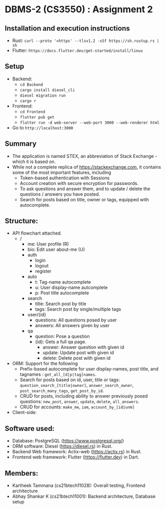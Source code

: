 # DBMS-2 (CS3550) : Assignment 2

## Installation and execution instructions
- Rust: `curl --proto '=https' --tlsv1.2 -sSf https://sh.rustup.rs | sh`
- Flutter: `https://docs.flutter.dev/get-started/install/linux`
  
## Setup
- Backend: 
  - `cd Backend`
  - `cargo install diesel_cli`
  - `diesel migration run`
  - `cargo r`
- Frontend: 
  - `cd Frontend`
  - `flutter pub get`
  - `flutter run -d web-server --web-port 3000 --web-renderer html`
- Go to `http://localhost:3000`
  
## Summary
- The application is named STEX, an abbreviation of Stack Exchange - which it is based on.
- While not a complete replica of https://stackexchange.com, it contains some of the most important features, including
  - Token-based authentication with Sessions
  - Account creation with secure encryption for passwords.
  - To ask questions and answer them, and to update / delete the questions / answers you have posted.
  - Search for posts based on title, owner or tags, equipped with autocomplete.

## Structure:
- API flowchart attached.
  - /
    - me: User profile (R)
    - bio: Edit user about-me (U)
    - auth
      - login
      - logout
      - register
    - auto
      - t: Tag-name autocomplete
      - u: User display-name autcomplete
      - p: Post title autocomplete
    - search
      - title: Search post by title
      - tags: Search post by single/multiple tags
    - user/{id}
      - questions: All questions posed by user
      - answers: All answers given by user 
    - qa
      - question: Pose a question
      - {id}: Gets a full qa page.
        - answer: Answer question with given id
        - update: Update post with given id
        - delete: Delete post with given id
- ORM: Support for the following
  - Prefix-based autocomplete for user display-names, post title, and tagnames : `get_all_[d|p|tag]names`.
  - Search for posts based on id, user, title or tags: `question_search_[title|owner]`, `answer_search_owner`, `post_search_many_tags`, `get_post_by_id`.
  - CRUD for posts, including ability to answer previously posed questions: `new_post`, `answer`, `update`, `delete`, `all_answers`.
  - CRUD for accounts: `make_me`, `iam`, `account_by_[id|unm]`
- Client-side:

## Software used:
- Database: PostgreSQL (https://www.postgresql.org/)
- ORM software: Diesel (https://diesel.rs) in Rust.
- Backend Web framework: Actix-web (https://actix.rs) in Rust.
- Frontend web framework: Flutter (https://flutter.dev) in Dart.

## Members:
- Kartheek Tammana (cs21btech11028): Overall testing, Frontend architecture
- Abhay Shankar K (cs21btech11001): Backend architecture, Database setup